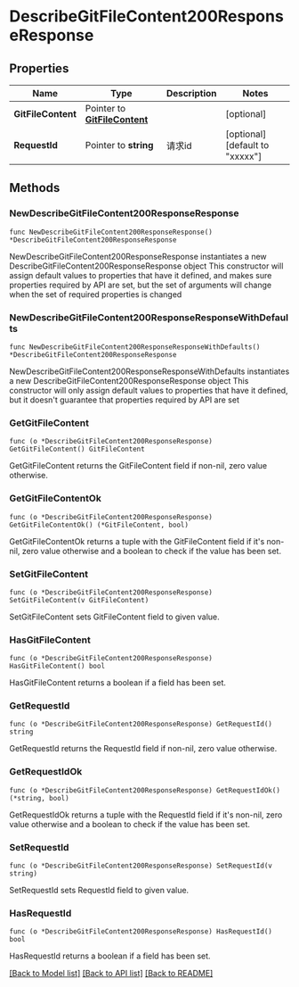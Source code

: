# DescribeGitFileContent200ResponseResponse

## Properties

Name | Type | Description | Notes
------------ | ------------- | ------------- | -------------
**GitFileContent** | Pointer to [**GitFileContent**](GitFileContent.md) |  | [optional] 
**RequestId** | Pointer to **string** | 请求id | [optional] [default to "xxxxx"]

## Methods

### NewDescribeGitFileContent200ResponseResponse

`func NewDescribeGitFileContent200ResponseResponse() *DescribeGitFileContent200ResponseResponse`

NewDescribeGitFileContent200ResponseResponse instantiates a new DescribeGitFileContent200ResponseResponse object
This constructor will assign default values to properties that have it defined,
and makes sure properties required by API are set, but the set of arguments
will change when the set of required properties is changed

### NewDescribeGitFileContent200ResponseResponseWithDefaults

`func NewDescribeGitFileContent200ResponseResponseWithDefaults() *DescribeGitFileContent200ResponseResponse`

NewDescribeGitFileContent200ResponseResponseWithDefaults instantiates a new DescribeGitFileContent200ResponseResponse object
This constructor will only assign default values to properties that have it defined,
but it doesn't guarantee that properties required by API are set

### GetGitFileContent

`func (o *DescribeGitFileContent200ResponseResponse) GetGitFileContent() GitFileContent`

GetGitFileContent returns the GitFileContent field if non-nil, zero value otherwise.

### GetGitFileContentOk

`func (o *DescribeGitFileContent200ResponseResponse) GetGitFileContentOk() (*GitFileContent, bool)`

GetGitFileContentOk returns a tuple with the GitFileContent field if it's non-nil, zero value otherwise
and a boolean to check if the value has been set.

### SetGitFileContent

`func (o *DescribeGitFileContent200ResponseResponse) SetGitFileContent(v GitFileContent)`

SetGitFileContent sets GitFileContent field to given value.

### HasGitFileContent

`func (o *DescribeGitFileContent200ResponseResponse) HasGitFileContent() bool`

HasGitFileContent returns a boolean if a field has been set.

### GetRequestId

`func (o *DescribeGitFileContent200ResponseResponse) GetRequestId() string`

GetRequestId returns the RequestId field if non-nil, zero value otherwise.

### GetRequestIdOk

`func (o *DescribeGitFileContent200ResponseResponse) GetRequestIdOk() (*string, bool)`

GetRequestIdOk returns a tuple with the RequestId field if it's non-nil, zero value otherwise
and a boolean to check if the value has been set.

### SetRequestId

`func (o *DescribeGitFileContent200ResponseResponse) SetRequestId(v string)`

SetRequestId sets RequestId field to given value.

### HasRequestId

`func (o *DescribeGitFileContent200ResponseResponse) HasRequestId() bool`

HasRequestId returns a boolean if a field has been set.


[[Back to Model list]](../README.md#documentation-for-models) [[Back to API list]](../README.md#documentation-for-api-endpoints) [[Back to README]](../README.md)


